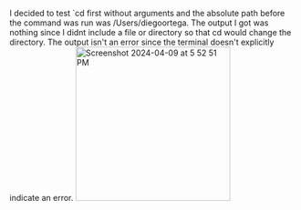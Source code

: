 I decided to test `cd first without arguments and the absolute path before the command was run was /Users/diegoortega. The output I got was nothing since I didnt include a file or directory so that cd would change the directory. The output isn't an error since the terminal doesn't explicitly indicate an error.
<img width="271" alt="Screenshot 2024-04-09 at 5 52 51 PM" src="https://github.com/Diegoocse/CSE15l-lab-report1/assets/146890166/9605d27b-bcd5-4185-938a-ce963c2303e0">

